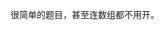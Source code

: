 <!-- date and tags in the next two lines
2017-05-05 01:54:48 +0800
data processing, image manipulation
-->

很简单的题目，甚至连数组都不用开。
